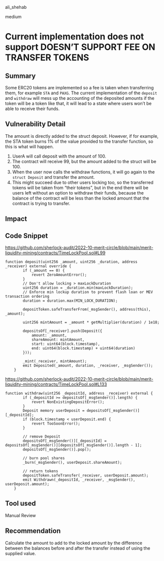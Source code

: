 ali_shehab

medium

# Current implementation does not support DOESN’T SUPPORT FEE ON TRANSFER TOKENS

## Summary

Some ERC20 tokens are implemented so a fee is taken when transferring them, for example ```STA``` and ```PAXG```.  The current implementation of the  ```deposit``` and ```withdraw``` will mess up the accounting of the deposited amounts if the token will be a token like that, it will lead to a state where users won’t be able to receive their funds.

## Vulnerability Detail
The amount is directly added to the struct deposit. However, if for example, the STA token burns 1% of the value provided to the transfer function, so this is what will happen.
1. UserA will call deposit with the amount of 100.
2.  The contract will receive 99, but the amount added to the struct will be 100.
3. When the user now calls the withdraw functions, it will go again to the ```struct Deposit``` and transfer the amount.
4. This might succeed due to other users locking too, so the transferred tokens will be taken from “their tokens”, but in the end there will be users left without an option to withdraw their funds, because the balance of the contract will be less than the locked amount that the contract is trying to transfer.


## Impact

## Code Snippet
https://github.com/sherlock-audit/2022-10-merit-circle/blob/main/merit-liquidity-mining/contracts/TimeLockPool.sol#L99
```solidity
function deposit(uint256 _amount, uint256 _duration, address _receiver) external override {
        if (_amount == 0) {
            revert ZeroAmountError();
        }
        // Don't allow locking > maxLockDuration
        uint256 duration = _duration.min(maxLockDuration);
        // Enforce min lockup duration to prevent flash loan or MEV transaction ordering
        duration = duration.max(MIN_LOCK_DURATION);

        depositToken.safeTransferFrom(_msgSender(), address(this), _amount);

        uint256 mintAmount = _amount * getMultiplier(duration) / 1e18;

        depositsOf[_receiver].push(Deposit({
            amount: _amount,
            shareAmount: mintAmount,
            start: uint64(block.timestamp),
            end: uint64(block.timestamp) + uint64(duration)
        }));

        _mint(_receiver, mintAmount);
        emit Deposited(_amount, duration, _receiver, _msgSender());
    }
```
https://github.com/sherlock-audit/2022-10-merit-circle/blob/main/merit-liquidity-mining/contracts/TimeLockPool.sol#L133
```solidity
function withdraw(uint256 _depositId, address _receiver) external {
        if (_depositId >= depositsOf[_msgSender()].length) {
            revert NonExistingDepositError();
        }
        Deposit memory userDeposit = depositsOf[_msgSender()][_depositId];
        if (block.timestamp < userDeposit.end) {
            revert TooSoonError();
        }

        // remove Deposit
        depositsOf[_msgSender()][_depositId] = depositsOf[_msgSender()][depositsOf[_msgSender()].length - 1];
        depositsOf[_msgSender()].pop();

        // burn pool shares
        _burn(_msgSender(), userDeposit.shareAmount);
        
        // return tokens
        depositToken.safeTransfer(_receiver, userDeposit.amount);
        emit Withdrawn(_depositId, _receiver, _msgSender(), userDeposit.amount);
    }

```

## Tool used

Manual Review

## Recommendation
Calculate the amount to add to the locked amount by the difference between the balances before and after the transfer instead of using the supplied value.
